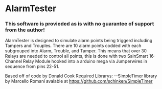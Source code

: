 <h1>AlarmTester</h1>
<h3>This software is provieded as is with no guarantee of support from the author!</h3>
AlarmTester is designed to simulate alarm points being triggerd including Tampers and Trouples. There are 10 alarm points codded with each subgrouped into Alarm, Trouble, and Tamper. This means that over 30 Relays are needed to control all points, this is done with two SainSmart 16-Channel Relay Module hooked into a arduino mega via Jumperwires in sequence from pins 22-51.


Based off of code by Donald Cook
Required Librarys:
--SimpleTimer library by Marcello Romani avalable at https://github.com/schinken/SimpleTimer
